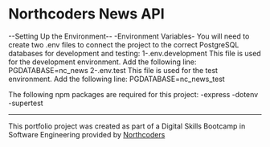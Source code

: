 # Northcoders News API
--Setting Up the Environment--
-Environment Variables-
You will need to create two .env files to connect the project to the correct PostgreSQL databases for development and testing:
1-.env.development
This file is used for the development environment. Add the following line:
PGDATABASE=nc_news
2-.env.test
This file is used for the test environment. Add the following line:
PGDATABASE=nc_news_test

The following npm packages are required for this project:
-express
-dotenv
-supertest









--- 

This portfolio project was created as part of a Digital Skills Bootcamp in Software Engineering provided by [Northcoders](https://northcoders.com/)




